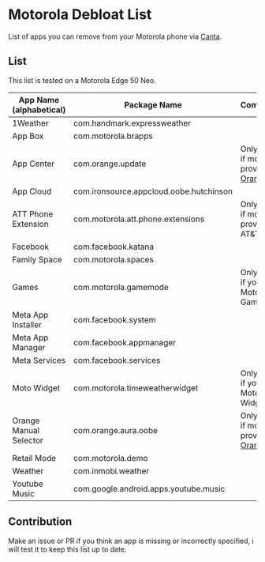 # Motorola Debloat List

List of apps you can remove from your Motorola phone via [Canta](https://f-droid.org/packages/org.samo_lego.canta/).

## List

This list is tested on a Motorola Edge 50 Neo.

| App Name (alphabetical) | Package Name                            | Comments                                                                             |
| ----------------------- | --------------------------------------- | ------------------------------------------------------------------------------------ |
| 1Weather                | com.handmark.expressweather             |                                                                                      |
| App Box                 | com.motorola.brapps                     |                                                                                      |
| App Center              | com.orange.update                       | Only keep if mobile provider is [Orange](https://en.wikipedia.org/wiki/Orange_Group) |
| App Cloud               | com.ironsource.appcloud.oobe.hutchinson |                                                                                      |
| ATT Phone Extension     | com.motorola.att.phone.extensions       | Only keep if mobile provider is AT&T                                                 |
| Facebook                | com.facebook.katana                     |                                                                                      |
| Family Space            | com.motorola.spaces                     |                                                                                      |
| Games                   | com.motorola.gamemode                   | Only keep if you use Moto Gametime                                                   |
| Meta App Installer      | com.facebook.system                     |                                                                                      |
| Meta App Manager        | com.facebook.appmanager                 |                                                                                      |
| Meta Services           | com.facebook.services                   |                                                                                      |
| Moto Widget             | com.motorola.timeweatherwidget          | Only keep if you use Motorola Widgets                                                |
| Orange Manual Selector  | com.orange.aura.oobe                    | Only keep if mobile provider is [Orange](https://en.wikipedia.org/wiki/Orange_Group) |
| Retail Mode             | com.motorola.demo                       |                                                                                      |
| Weather                 | com.inmobi.weather                      |                                                                                      |
| Youtube Music           | com.google.android.apps.youtube.music   |                                                                                      |

## Contribution

Make an issue or PR if you think an app is missing or incorrectly specified, i will test it to keep this list up to date.
